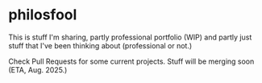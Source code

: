 # philosfool
This is stuff I'm sharing, partly professional portfolio (WIP) and partly just stuff that I've been thinking about (professional or not.)

Check Pull Requests for some current projects. Stuff will be merging soon (ETA, Aug. 2025.)
